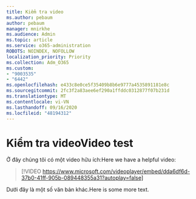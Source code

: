 ```yaml
---
title: Kiểm tra video
ms.author: pebaum
author: pebaum
manager: mnirkhe
ms.audience: Admin
ms.topic: article
ms.service: o365-administration
ROBOTS: NOINDEX, NOFOLLOW
localization_priority: Priority
ms.collection: Adm_O365
ms.custom:
- "9003535"
- "6442"
ms.openlocfilehash: e433c8e0ce5f35409b8b6e9777a4535891181e8c
ms.sourcegitcommit: 2fc3f2a83aee6ef290a1ffddc0312877f07b231d
ms.translationtype: MT
ms.contentlocale: vi-VN
ms.lasthandoff: 09/16/2020
ms.locfileid: "48194312"
---
```

# <a name="video-test"></a><span data-ttu-id="16471-102">Kiểm tra video</span><span class="sxs-lookup"><span data-stu-id="16471-102">Video test</span></span>

<span data-ttu-id="16471-103">Ở đây chúng tôi có một video hữu ích:</span><span class="sxs-lookup"><span data-stu-id="16471-103">Here we have a helpful video:</span></span>

>[!VIDEO https://www.microsoft.com/videoplayer/embed/dda6df6d-37b0-41ff-905b-089448355a31?autoplay=false]

<span data-ttu-id="16471-104">Dưới đây là một số văn bản khác.</span><span class="sxs-lookup"><span data-stu-id="16471-104">Here is some more text.</span></span>
